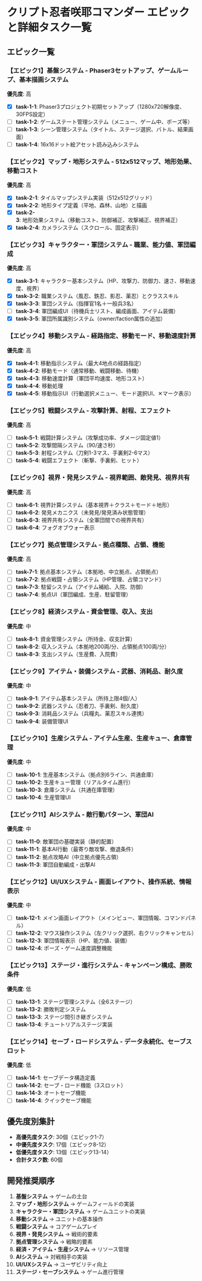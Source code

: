 # クリプト忍者咲耶コマンダー エピックと詳細タスク一覧

## エピック一覧

### 【エピック1】基盤システム - Phaser3セットアップ、ゲームループ、基本描画システム
**優先度**: 高

- [x] **task-1-1**: Phaser3プロジェクト初期セットアップ（1280x720解像度、30FPS設定）
- [ ] **task-1-2**: ゲームステート管理システム（メニュー、ゲーム中、ポーズ等）
- [ ] **task-1-3**: シーン管理システム（タイトル、ステージ選択、バトル、結果画面）
- [ ] **task-1-4**: 16x16ドット絵アセット読み込みシステム

### 【エピック2】マップ・地形システム - 512x512マップ、地形効果、移動コスト
**優先度**: 高

- [x] **task-2-1**: タイルマップシステム実装（512x512グリッド）
- [x] **task-2-2**: 地形タイプ定義（平地、森林、山地）と描画
- [x] **task-2-3**: 地形効果システム（移動コスト、防御補正、攻撃補正、視界補正）
- [x] **task-2-4**: カメラシステム（スクロール、固定表示）

### 【エピック3】キャラクター・軍団システム - 職業、能力値、軍団編成
**優先度**: 高

- [x] **task-3-1**: キャラクター基本システム（HP、攻撃力、防御力、速さ、移動速度、視界）
- [x] **task-3-2**: 職業システム（風忍、鉄忍、影忍、薬忍）とクラススキル
- [x] **task-3-3**: 軍団システム（指揮官1名＋一般兵3名）
- [ ] **task-3-4**: 軍団編成UI（待機兵士リスト、編成画面、アイテム装備）
- [x] **task-3-5**: 軍団所属識別システム（owner/faction属性の追加）

### 【エピック4】移動システム - 経路指定、移動モード、移動速度計算
**優先度**: 高

- [x] **task-4-1**: 移動指示システム（最大4地点の経路指定）
- [x] **task-4-2**: 移動モード（通常移動、戦闘移動、待機）
- [x] **task-4-3**: 移動速度計算（軍団平均速度、地形コスト）
- [x] **task-4-4**: 移動処理
- [x] **task-4-5**: 移動指示UI（行動選択メニュー、モード選択UI、✕マーク表示）

### 【エピック5】戦闘システム - 攻撃計算、射程、エフェクト
**優先度**: 高

- [ ] **task-5-1**: 戦闘計算システム（攻撃成功率、ダメージ固定値1）
- [ ] **task-5-2**: 攻撃間隔システム（90/速さ秒）
- [ ] **task-5-3**: 射程システム（刀剣1-3マス、手裏剣2-6マス）
- [ ] **task-5-4**: 戦闘エフェクト（斬撃、手裏剣、ヒット）

### 【エピック6】視界・発見システム - 視界範囲、敵発見、視界共有
**優先度**: 高

- [ ] **task-6-1**: 視界計算システム（基本視界＋クラス＋モード＋地形）
- [ ] **task-6-2**: 発見メカニクス（未発見/発見済み状態管理）
- [ ] **task-6-3**: 視界共有システム（全軍団間での視界共有）
- [ ] **task-6-4**: フォグオブウォー表示

### 【エピック7】拠点管理システム - 拠点種類、占領、機能
**優先度**: 高

- [ ] **task-7-1**: 拠点基本システム（本拠地、中立拠点、占領拠点）
- [ ] **task-7-2**: 拠点戦闘・占領システム（HP管理、占領コマンド）
- [ ] **task-7-3**: 駐留システム（アイテム補給、入院、防御）
- [ ] **task-7-4**: 拠点UI（軍団編成、生産、駐留管理）

### 【エピック8】経済システム - 資金管理、収入、支出
**優先度**: 中

- [ ] **task-8-1**: 資金管理システム（所持金、収支計算）
- [ ] **task-8-2**: 収入システム（本拠地200両/分、占領拠点100両/分）
- [ ] **task-8-3**: 支出システム（生産費、入院費）

### 【エピック9】アイテム・装備システム - 武器、消耗品、耐久度
**優先度**: 中

- [ ] **task-9-1**: アイテム基本システム（所持上限4個/人）
- [ ] **task-9-2**: 武器システム（忍者刀、手裏剣、耐久度）
- [ ] **task-9-3**: 消耗品システム（兵糧丸、薬忍スキル連携）
- [ ] **task-9-4**: 装備管理UI

### 【エピック10】生産システム - アイテム生産、生産キュー、倉庫管理
**優先度**: 中

- [ ] **task-10-1**: 生産基本システム（拠点別6ライン、共通倉庫）
- [ ] **task-10-2**: 生産キュー管理（リアルタイム進行）
- [ ] **task-10-3**: 倉庫システム（共通在庫管理）
- [ ] **task-10-4**: 生産管理UI

### 【エピック11】AIシステム - 敵行動パターン、軍団AI
**優先度**: 中

- [ ] **task-11-0**: 敵軍団の基礎実装（静的配置）
- [ ] **task-11-1**: 基本AI行動（最寄り敵攻撃、撤退条件）
- [ ] **task-11-2**: 拠点攻略AI（中立拠点優先占領）
- [ ] **task-11-3**: 軍団自動編成・出撃AI

### 【エピック12】UI/UXシステム - 画面レイアウト、操作系統、情報表示
**優先度**: 中

- [ ] **task-12-1**: メイン画面レイアウト（メインビュー、軍団情報、コマンドパネル）
- [ ] **task-12-2**: マウス操作システム（左クリック選択、右クリックキャンセル）
- [ ] **task-12-3**: 軍団情報表示（HP、能力値、装備）
- [ ] **task-12-4**: ポーズ・ゲーム速度調整機能

### 【エピック13】ステージ・進行システム - キャンペーン構成、勝敗条件
**優先度**: 低

- [ ] **task-13-1**: ステージ管理システム（全6ステージ）
- [ ] **task-13-2**: 勝敗判定システム
- [ ] **task-13-3**: ステージ間引き継ぎシステム
- [ ] **task-13-4**: チュートリアルステージ実装

### 【エピック14】セーブ・ロードシステム - データ永続化、セーブスロット
**優先度**: 低

- [ ] **task-14-1**: セーブデータ構造定義
- [ ] **task-14-2**: セーブ・ロード機能（3スロット）
- [ ] **task-14-3**: オートセーブ機能
- [ ] **task-14-4**: クイックセーブ機能

## 優先度別集計

- **高優先度タスク**: 30個（エピック1-7）
- **中優先度タスク**: 17個（エピック8-12）
- **低優先度タスク**: 13個（エピック13-14）
- **合計タスク数**: 60個

## 開発推奨順序

1. **基盤システム** → ゲームの土台
2. **マップ・地形システム** → ゲームフィールドの実装
3. **キャラクター・軍団システム** → ゲームユニットの実装
4. **移動システム** → ユニットの基本操作
5. **戦闘システム** → コアゲームプレイ
6. **視界・発見システム** → 戦術的要素
7. **拠点管理システム** → 戦略的要素
8. **経済・アイテム・生産システム** → リソース管理
9. **AIシステム** → 対戦相手の実装
10. **UI/UXシステム** → ユーザビリティ向上
11. **ステージ・セーブシステム** → ゲーム進行管理